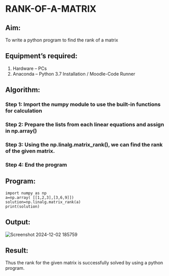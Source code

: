 # RANK-OF-A-MATRIX
## Aim:
To write a python program to find the rank of a matrix
## Equipment’s required:
1. 	Hardware – PCs
2. 	Anaconda – Python 3.7 Installation / Moodle-Code Runner
## Algorithm:
### Step 1: Import the numpy module to use the built-in functions for calculation
### Step 2: Prepare the lists from each linear equations and assign in np.array()
### Step 3: Using the np.linalg.matrix_rank(), we can find the rank of the given matrix.
### Step 4: End the program
## Program:
```
import numpy as np
a=np.array( [[1,2,3],[3,6,9]])
solution=np.linalg.matrix_rank(a)
print(solution)
```
## Output:
![Screenshot 2024-12-02 185759](https://github.com/user-attachments/assets/93526323-413b-40d2-a08d-d653b1c3d43e)

## Result:
Thus the rank for the given matrix is successfully solved by  using a python program.

